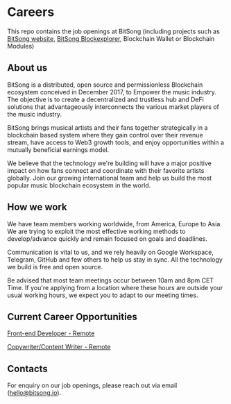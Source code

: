 # Careers

This repo contains the job openings at BitSong (including projects such as [BitSong website](https://bitsong.io/), [BitSong Blockexplorer](https://explorebitsong.com/), Blockchain Wallet or Blockchain Modules)

## About us

BitSong is a distributed, open source and permissionless Blockchain ecosystem conceived in December 2017, to Empower the music industry. The objective is to create a decentralized and trustless hub and DeFi solutions that advantageously interconnects the various market players of the music industry.

BitSong brings musical artists and their fans together strategically in a blockchain based system where they gain control over their revenue stream, have access to Web3 growth tools, and enjoy opportunities within a mutually beneficial earnings model.

We believe that the technology we're building will have a major positive impact on how fans connect and coordinate with their favorite artists globally. Join our growing international team and help us build the most popular music blockchain ecosystem in the world.

## How we work

We have team members working worldwide, from America, Europe to Asia.
We are trying to exploit the most effective working methods to develop/advance quickly and remain focused on goals and deadlines.

Communication is vital to us, and we rely heavily on Google Workspace, Telegram, GitHub and few others to help us stay in sync. All the technology we build is free and open source.

Be advised that most team meetings occur between 10am and 8pm CET Time. If you're applying from a location where these hours are outside your usual working hours, we expect you to adapt to our meeting times.

## Current Career Opportunities

[Front-end Developer - Remote](https://github.com/bitsongofficial/careers/blob/main/Frontend_Developer_Remote.md)

[Copywriter/Content Writer - Remote](https://github.com/bitsongofficial/careers/blob/main/Copywriter_Content_Writer_Remote.md)

## Contacts
For enquiry on our job openings, please reach out via email (hello@bitsong.io).
